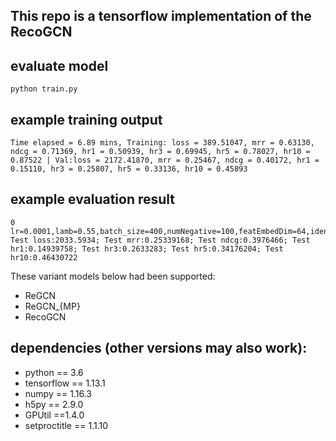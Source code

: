 ## This repo is a tensorflow implementation of the RecoGCN


## evaluate model
```
python train.py 
```

## example training output
```
Time elapsed = 6.89 mins, Training: loss = 389.51047, mrr = 0.63130, ndcg = 0.71369, hr1 = 0.50939, hr3 = 0.69945, hr5 = 0.78027, hr10 = 0.87522 | Val:loss = 2172.41870, mrr = 0.25467, ndcg = 0.40172, hr1 = 0.15110, hr3 = 0.25807, hr5 = 0.33136, hr10 = 0.45893
```

## example evaluation result
```
0	lr=0.0001,lamb=0.55,batch_size=400,numNegative=100,featEmbedDim=64,idenEmbedDim=64,outputDim=128,pathNum=7	Test loss:2033.5934; Test mrr:0.25339168; Test ndcg:0.3976466; Test hr1:0.14939758; Test hr3:0.2633283; Test hr5:0.34176204; Test hr10:0.46430722
```

These variant models below had been supported: 

- ReGCN
- ReGCN_{MP}
- RecoGCN

## dependencies (other versions may also work):
- python == 3.6
- tensorflow == 1.13.1
- numpy == 1.16.3
- h5py == 2.9.0
- GPUtil ==1.4.0
- setproctitle == 1.1.10

